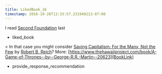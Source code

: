 ```yaml
---
title: LikedBook_16
timestamp: 2016-10-26T12:33:57.231949213-07:08
---
```


I read [Second Foundation](BookTitle) last
* liked_book

< In that case you might consider [Saving Capitalism: For the Many, Not the Few](BookTitle) by [Robert B. Reich](AuthorName)? More: [https://www.thehawaiiproject.com/book/A-Game-of-Thrones--by--George-R.R.-Martin--20623](BookLink)
* provide_response_recommendation
